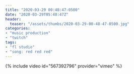 ```yaml
---
title: "2020-03-29 00:48:47-0500"
date: "2020-03-29T05:48:47Z"
header:
  teaser: "/assets/thumbs/2020-03-29-00-48-47-0500.jpg"
categories:
- "music production"
- "twitch"
tags:
- "fl studio"
- "song: red red red"
---
```

{% include video id="567392796" provider="vimeo" %}

